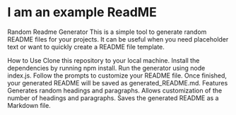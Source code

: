 # I am an example ReadME

Random Readme Generator This is a simple tool to generate random README files for your projects. It can be useful when you need placeholder text or want to quickly create a README file template.

How to Use Clone this repository to your local machine. Install the dependencies by running npm install. Run the generator using node index.js. Follow the prompts to customize your README file. Once finished, your generated README will be saved as generated_README.md. Features Generates random headings and paragraphs. Allows customization of the number of headings and paragraphs. Saves the generated README as a Markdown file.
